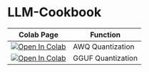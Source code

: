 # LLM-Cookbook

| Colab Page                                                                                                                                                                               | Function                          |
| ---------------------------------------------------------------------------------------------------------------------------------------------------------------------------------------- | --------------------------------- |
| [![Open In Colab](https://colab.research.google.com/assets/colab-badge.svg)](https://colab.research.google.com/github/adithya-s-k/LLM-Cookbook/blob/main/Quantization/AWQ_Quantization.ipynb)               | AWQ Quantization     |
| [![Open In Colab](https://colab.research.google.com/assets/colab-badge.svg)](https://colab.research.google.com/github/adithya-s-k/LLM-Cookbook/blob/main/Quantization/GGUF_Quantization.ipynb) | GGUF Quantization |

